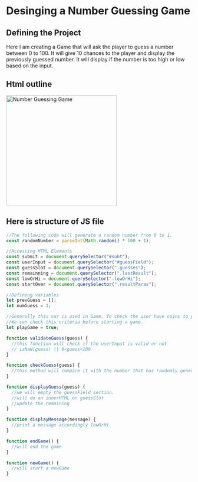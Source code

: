 # Desinging a Number Guessing Game
## Defining the Project
Here I am creating a Game that will ask the player to guess a number between 0 to 100. It will give 10 chances to 
the player and display the previously guessed number. It will display if the number is too high or low based on the input.

## Html outline

<img src="https://github.com/user-attachments/assets/c174f1fa-3f16-44a2-9e34-9e0ad99ece2f" alt="Number Guessing Game" width="300">

## Here is structure of JS file

```javascript
//The following code will generate a random number from 0 to 1.
const randomNumber = parseInt(Math.random() * 100 + 1);

//Accessing HTML Elements
const submit = document.querySelector("#subt");
const userInput = document.querySelector("#guessField");
const guessSlot = document.querySelector(".guesses");
const remainning = document.querySelector(".lastResult");
const lowOrHi = document.querySelector(".lowOrHi");
const startOver = document.querySelector(".resultParas");

//Defining variables
let prevGuess = [];
let numGuess = 1;

//Generally this var is used in Game. To check the user have coins to play the game or not
//We can check this criteria before starting a game.
let playGame = true;

function validateGuess(guess) {
  //this function will check if the userInput is valid or not
  // isNaN(guess) || 0<guess<100
}

function checkGuess(guess) {
  //this method will compare it with the number that has randomly generated.
}

function displayGuess(guess) {
  //we will empty the guessField section.
  //will do an innerHTML on guessSlot
  //update the remaining
}

function displayMessage(message) {
  //print a message accordingly lowOrHi
}

function endGame() {
  //will end the game
}

function newGame() {
  //will start a newGame
}

```
